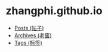 #  zhangphi.github.io

* [Posts (帖子)](./posts/) 
* [Archives (老窖)](./archives/)
* [Tags (标签)](./tags/)
